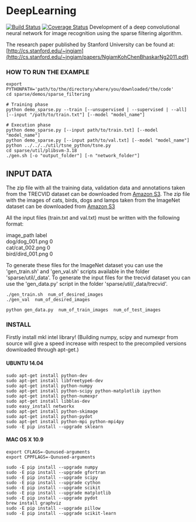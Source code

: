 DeepLearning
============
[![Build Status](https://travis-ci.org/drolando/DeepLearning.svg?branch=master)](https://travis-ci.org/drolando/DeepLearning)
[![Coverage Status](https://coveralls.io/repos/drolando/DeepLearning/badge.png?branch=master)](https://coveralls.io/r/drolando/DeepLearning?branch=master)
Development of a deep convolutional neural network for image recognition using the sparse filtering algorithm.

The research paper published by Stanford University can be found at: [http://cs.stanford.edu/~jngiam](http://cs.stanford.edu/~jngiam/papers/NgiamKohChenBhaskarNg2011.pdf)

### HOW TO RUN THE EXAMPLE
```
export PYTHONPATH='path/to/the/directory/where/you/downloaded/the/code'
cd sparse/demos/sparse_filtering

# Training phase
python demo_sparse.py --train [--unsupervised | --supervised | --all] [--input "/path/to/train.txt"] [--model "model_name"]

# Execution phase
python demo_sparse.py [--input path/to/train.txt] [--model "model_name"]
python demo_sparse.py [--input path/to/val.txt] [--model "model_name"]
python ../../../util/tsne_python/tsne.py
cd sparse/util/plibsvm-3.18
./gen.sh [-o "output_folder"] [-n "network_folder"]
```

## INPUT DATA
The zip file with all the training data, validation data and annotations taken from the TRECVID dataset can be downloaded from [Amazon S3](https://s3.amazonaws.com/deep_learning/data.zip).
The zip file with the images of cats, birds, dogs and lamps taken from the ImageNet dataset can be downloaded from [Amazon S3]()

All the input files (train.txt and val.txt) must be written with the following format:

image_path        label  
dog/dog_001.png   0  
cat/cat_002.png   0  
bird/dird_001.png 0  

To generate these files for the ImageNet dataset you can use the 'gen_train.sh' and 'gen_val.sh' scripts available in the folder 'sparse/util/_data'.
To generate the input files for the trecvid dataset you can use the 'gen_data.py' script in the folder 'sparse/util/_data/trecvid'.
```
./gen_train.sh  num_of_desired_images
./gen_val  num_of_desired_images

python gen_data.py  num_of_train_images  num_of_test_images
```

### INSTALL
Firstly install mkl intel library!
(Building numpy, scipy and numexpr from source will give a speed increase with respect to the precompiled versions downloaded through apt-get.)

#### UBUNTU 14.04

```Shell
sudo apt-get install python-dev
sudo apt-get install libfreetype6-dev
sudo apt-get install python-numpy
sudo apt-get install python-scipy python-matplotlib ipython
sudo apt-get install python-numexpr
sudo apt-get install libblas-dev
sudo easy_install networkx
sudo apt-get install python-skimage
sudo apt-get install python-pydot
sudo apt-get install python-mpi python-mpi4py
sudo -E pip install --upgrade sklearn
```

#### MAC OS X 10.9

```Shell
export CFLAGS=-Qunused-arguments
export CPPFLAGS=-Qunused-arguments

sudo -E pip install --upgrade numpy
sudo -E pip install --upgrade gfortran
sudo -E pip install --upgrade scipy
sudo -E pip install --upgrade cython
sudo -E pip install --upgrade scikit
sudo -E pip install --upgrade matplotlib
sudo -E pip install --upgrade pydot
brew install graphviz
sudo -E pip install --upgrade pillow
sudo -E pip install --upgrade scikit-learn
```
